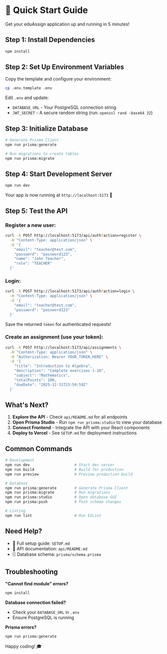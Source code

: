 # 🚀 Quick Start Guide

Get your eduAssign application up and running in 5 minutes!

## Step 1: Install Dependencies

```bash
npm install
```

## Step 2: Set Up Environment Variables

Copy the template and configure your environment:

```bash
cp .env.template .env
```

Edit `.env` and update:
- `DATABASE_URL` - Your PostgreSQL connection string
- `JWT_SECRET` - A secure random string (run: `openssl rand -base64 32`)

## Step 3: Initialize Database

```bash
# Generate Prisma Client
npm run prisma:generate

# Run migrations to create tables
npm run prisma:migrate
```

## Step 4: Start Development Server

```bash
npm run dev
```

Your app is now running at `http://localhost:5173` 🎉

## Step 5: Test the API

### Register a new user:

```bash
curl -X POST http://localhost:5173/api/auth?action=register \
  -H "Content-Type: application/json" \
  -d '{
    "email": "teacher@test.com",
    "password": "password123",
    "name": "John Teacher",
    "role": "TEACHER"
  }'
```

### Login:

```bash
curl -X POST http://localhost:5173/api/auth?action=login \
  -H "Content-Type: application/json" \
  -d '{
    "email": "teacher@test.com",
    "password": "password123"
  }'
```

Save the returned `token` for authenticated requests!

### Create an assignment (use your token):

```bash
curl -X POST http://localhost:5173/api/assignments \
  -H "Content-Type: application/json" \
  -H "Authorization: Bearer YOUR_TOKEN_HERE" \
  -d '{
    "title": "Introduction to Algebra",
    "description": "Complete exercises 1-10",
    "subject": "Mathematics",
    "totalPoints": 100,
    "dueDate": "2025-12-31T23:59:59Z"
  }'
```

## What's Next?

1. **Explore the API** - Check `api/README.md` for all endpoints
2. **Open Prisma Studio** - Run `npm run prisma:studio` to view your database
3. **Connect Frontend** - Integrate the API with your React components
4. **Deploy to Vercel** - See `SETUP.md` for deployment instructions

## Common Commands

```bash
# Development
npm run dev                    # Start dev server
npm run build                  # Build for production
npm run preview                # Preview production build

# Database
npm run prisma:generate        # Generate Prisma Client
npm run prisma:migrate         # Run migrations
npm run prisma:studio          # Open database GUI
npm run prisma:push            # Push schema changes

# Linting
npm run lint                   # Run ESLint
```

## Need Help?

- 📖 Full setup guide: `SETUP.md`
- 🔌 API documentation: `api/README.md`
- 🗄️ Database schema: `prisma/schema.prisma`

## Troubleshooting

**"Cannot find module" errors?**
```bash
npm install
```

**Database connection failed?**
- Check your `DATABASE_URL` in `.env`
- Ensure PostgreSQL is running

**Prisma errors?**
```bash
npm run prisma:generate
```

Happy coding! 🎓
